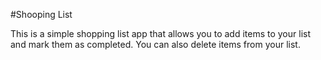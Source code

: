 #Shooping List

This is a simple shopping list app that allows you to add items to your list and mark them as completed. You can also delete items from your list.
